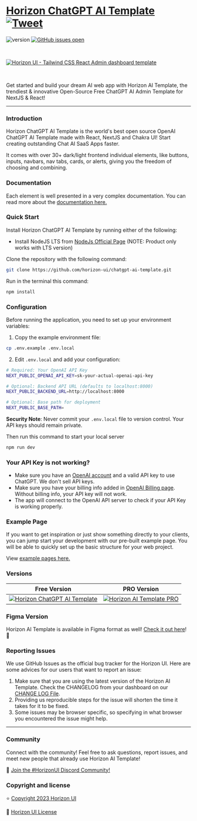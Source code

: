 # [Horizon ChatGPT AI Template](https://horizon-ui.com/chatgpt-ai-template) [![Tweet](https://img.shields.io/twitter/url/http/shields.io.svg?style=social&logo=twitter)](https://twitter.com/intent/tweet?text=Check%20Horizon%20ChatGPT%20AI%20Template,%20the%20trendiest%20open%20source%20ChatGPT%20AI%20admin%20template%20for%20%23nextjs%20and%20%23react!%0A%0Ahttps%3A//horizon-ui.com/chatgpt-ai-template/%20%20)

![version](https://img.shields.io/badge/version-3.0.0-brightgreen.svg)
[![GitHub issues open](https://img.shields.io/github/issues/horizon-ui/chatgpt-ai-template.svg?maxAge=2592000)](https://github.com/horizon-ui/chatgpt-ai-template/issues?q=is%3Aopen+is%3Aissue)

<p>&nbsp;</p>

[<img alt="Horizon UI - Tailwind CSS React Admin dashboard template" src="https://i.ibb.co/mqnbX1Y/horizon-ai-template-presentation-image-open-source.png" />](https://horizon-ui.com/ai-template)

<p>&nbsp;</p>

Get started and build your dream AI web app with Horizon AI Template, the trendiest & innovative Open-Source Free ChatGPT AI Admin Template for NextJS & React!

---

### Introduction

Horizon ChatGPT AI Template is the world's best open source OpenAI ChatGPT AI Template made with React, NextJS and Chakra UI! Start creating outstanding Chat AI SaaS Apps faster.

It comes with over 30+ dark/light frontend individual elements, like buttons, inputs, navbars, nav tabs, cards, or alerts, giving you the freedom of choosing and combining.

### Documentation

Each element is well presented in a very complex documentation. You can read more about the <a href="https://horizon-ui.com/docs-ai-template/docs/introduction?ref=readme-horizon-ai-template-free" target="_blank">documentation here.</a>

### Quick Start

Install Horizon ChatGPT AI Template by running either of the following:

- Install NodeJS LTS from [NodeJs Official Page](https://nodejs.org/en/?ref=horizon-documentation) (NOTE: Product only works with LTS version)

Clone the repository with the following command:

```bash
git clone https://github.com/horizon-ui/chatgpt-ai-template.git
```

Run in the terminal this command:

```bash
npm install
```

### Configuration

Before running the application, you need to set up your environment variables:

1. Copy the example environment file:

```bash
cp .env.example .env.local
```

2. Edit `.env.local` and add your configuration:

```bash
# Required: Your OpenAI API Key
NEXT_PUBLIC_OPENAI_API_KEY=sk-your-actual-openai-api-key

# Optional: Backend API URL (defaults to localhost:8000)
NEXT_PUBLIC_BACKEND_URL=http://localhost:8000

# Optional: Base path for deployment
NEXT_PUBLIC_BASE_PATH=
```

**Security Note**: Never commit your `.env.local` file to version control. Your API keys should remain private.

Then run this command to start your local server

```bash
npm run dev
```

### Your API Key is not working?

- Make sure you have an [OpenAI account](https://platform.openai.com/account) and a valid API key to use ChatGPT. We don't sell API keys.
- Make sure you have your billing info added in [OpenAI Billing page](https://platform.openai.com/account/billing/overview). Without billing info, your API key will not work.
- The app will connect to the OpenAI API server to check if your API Key is working properly.

### Example Page

If you want to get inspiration or just show something directly to your clients, you can jump start your development with our pre-built example page. You will be able to quickly set up the basic structure for your web project.

View <a href="https://horizon-ui.com/chatgpt-ai-template/?ref=readme-horizon-ai-template-free" target="_blank">example pages here.</a>

### Versions

| Free Version                                                                                                                                                         | PRO Version                                                                                                                                                                   |
| -------------------------------------------------------------------------------------------------------------------------------------------------------------------- | ----------------------------------------------------------------------------------------------------------------------------------------------------------------------------- |
| [![Horizon ChatGPT AI Template](https://i.ibb.co/Qmym1qt/horizon-ai-template-presentation-image-open-source.png)](https://github.com/horizon-ui/chatgpt-ai-template) | [![Horizon AI Template PRO](https://i.ibb.co/ChL2fvf/horizon-ai-template-presentation-image.png)](https://www.horizon-ui.com/ai-template?ref=readme-horizon-ai-template-free) |

### Figma Version

Horizon AI Template is available in Figma format as well! [Check it out here](https://www.figma.com/community/file/1253038328954459768)! 🎨

### Reporting Issues

We use GitHub Issues as the official bug tracker for the Horizon UI. Here are
some advices for our users that want to report an issue:

1. Make sure that you are using the latest version of the Horizon AI Template.
   Check the CHANGELOG from your dashboard on our
   [CHANGE LOG File](https://github.com/horizon-ui/chatgpt-ai-template/blob/main/CHANGELOG.md?ref=readme-horizon-ai-template-free).
2. Providing us reproducible steps for the issue will shorten the time it takes
   for it to be fixed.
3. Some issues may be browser specific, so specifying in what browser you
   encountered the issue might help.

---

### Community

Connect with the community! Feel free to ask questions, report issues, and meet new people that already use Horizon AI Template!

💬 [Join the #HorizonUI Discord Community!](https://discord.gg/f6tEKFBd4m)

### Copyright and license

⭐️ [Copyright 2023 Horizon UI ](https://www.horizon-ui.com/?ref=readme-horizon-ai-template-free)

📄 [Horizon UI License](https://horizon-ui.notion.site/End-User-License-Agreement-8fb09441ea8c4c08b60c37996195a6d5)
